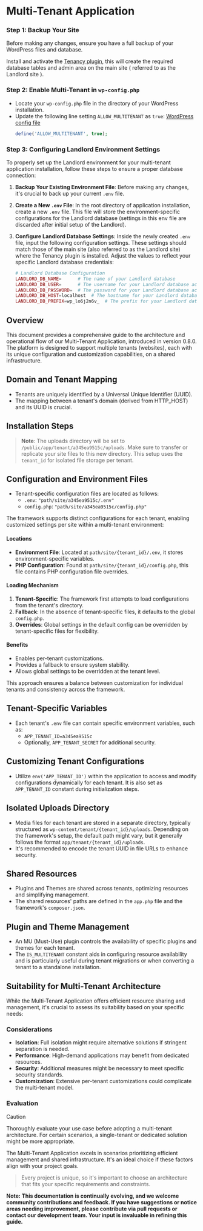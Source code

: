 # Multi-Tenant Application

### Step 1: Backup Your Site

Before making any changes, ensure you have a full backup of your WordPress files and database.

Install and activate the [Tenancy plugin](#), this will create the required database tables and admin area on the main site ( referred to as the Landlord site ).

### Step 2: Enable Multi-Tenant in `wp-config.php`

- Locate your `wp-config.php` file in the directory of your WordPress installation.
- Update the following line setting `ALLOW_MULTITENANT` as `true`: [WordPress config file](https://github.com/devuri/wp-env-app/blob/main/public/wp-config.php#L11)
  ```php
  define('ALLOW_MULTITENANT', true);
  ```

### Step 3: Configuring Landlord Environment Settings

To properly set up the Landlord environment for your multi-tenant application installation, follow these steps to ensure a proper database connection:

1. **Backup Your Existing Environment File**: Before making any changes, it's crucial to back up your current `.env` file.

2. **Create a New `.env` File**: In the root directory of application installation, create a new `.env` file. This file will store the environment-specific configurations for the Landlord database (settings in this env file are discarded after initial setup of the Landlord).

3. **Configure Landlord Database Settings**: Inside the newly created `.env` file, input the following configuration settings. These settings should match those of the main site (also referred to as the Landlord site) where the Tenancy plugin is installed. Adjust the values to reflect your specific Landlord database credentials:

   ```php
   # Landlord Database Configuration
   LANDLORD_DB_NAME=      # The name of your Landlord database
   LANDLORD_DB_USER=      # The username for your Landlord database access
   LANDLORD_DB_PASSWORD=  # The password for your Landlord database access
   LANDLORD_DB_HOST=localhost  # The hostname for your Landlord database server, typically 'localhost'
   LANDLORD_DB_PREFIX=wp_lo6j2n6v_  # The prefix for your Landlord database tables, adjust as needed
   ```

## Overview

This document provides a comprehensive guide to the architecture and operational flow of our Multi-Tenant Application, introduced in version 0.8.0. The platform is designed to support multiple tenants (websites), each with its unique configuration and customization capabilities, on a shared infrastructure.

## Domain and Tenant Mapping

- Tenants are uniquely identified by a Universal Unique Identifier (UUID).
- The mapping between a tenant's domain (derived from HTTP_HOST) and its UUID is crucial.

## Installation Steps

   > **Note**: The uploads directory will be set to `/public/app/tenant/a345ea9515c/uploads`. Make sure to transfer or replicate your site files to this new directory. This setup uses the `tenant_id` for isolated file storage per tenant.

## Configuration and Environment Files

- Tenant-specific configuration files are located as follows:
  - `.env`: `"path/site/a345ea9515c/.env"`
  - `config.php`: `"path/site/a345ea9515c/config.php"`

The framework supports distinct configurations for each tenant, enabling customized settings per site within a multi-tenant environment:

#### Locations

- **Environment File**: Located at `path/site/{tenant_id}/.env`, it stores environment-specific variables.
- **PHP Configuration**: Found at `path/site/{tenant_id}/config.php`, this file contains PHP configuration file overrides.

#### Loading Mechanism

1. **Tenant-Specific**: The framework first attempts to load configurations from the tenant's directory.
2. **Fallback**: In the absence of tenant-specific files, it defaults to the global `config.php`.
3. **Overrides**: Global settings in the default config can be overridden by tenant-specific files for flexibility.

#### Benefits

- Enables per-tenant customizations.
- Provides a fallback to ensure system stability.
- Allows global settings to be overridden at the tenant level.

This approach ensures a balance between customization for individual tenants and consistency across the framework.

## Tenant-Specific Variables

- Each tenant's `.env` file can contain specific environment variables, such as:
  - `APP_TENANT_ID=a345ea9515c`
  - Optionally, `APP_TENANT_SECRET` for additional security.

## Customizing Tenant Configurations

- Utilize `env('APP_TENANT_ID')` within the application to access and modify configurations dynamically for each tenant. It is also set as `APP_TENANT_ID` constant during initialization steps.

## Isolated Uploads Directory

- Media files for each tenant are stored in a separate directory, typically structured as `wp-content/tenant/{tenant_id}/uploads`. Depending on the framework's setup, the default path might vary, but it generally follows the format `app/tenant/{tenant_id}/uploads`.
- It's recommended to encode the tenant UUID in file URLs to enhance security.

## Shared Resources

- Plugins and Themes are shared across tenants, optimizing resources and simplifying management.
- The shared resources' paths are defined in the `app.php` file and the framework's `composer.json`.

## Plugin and Theme Management

- An MU (Must-Use) plugin controls the availability of specific plugins and themes for each tenant.
- The `IS_MULTITENANT` constant aids in configuring resource availability and is particularly useful during tenant migrations or when converting a tenant to a standalone installation.

## Suitability for Multi-Tenant Architecture

While the Multi-Tenant Application offers efficient resource sharing and management, it's crucial to assess its suitability based on your specific needs:

### Considerations

- **Isolation**: Full isolation might require alternative solutions if stringent separation is needed.
- **Performance**: High-demand applications may benefit from dedicated resources.
- **Security**: Additional measures might be necessary to meet specific security standards.
- **Customization**: Extensive per-tenant customizations could complicate the multi-tenant model.

### Evaluation

> [!CAUTION]
>
> Thoroughly evaluate your use case before adopting a multi-tenant architecture. For certain scenarios, a single-tenant or dedicated solution might be more appropriate.

The Multi-Tenant Application excels in scenarios prioritizing efficient management and shared infrastructure. It's an ideal choice if these factors align with your project goals.

> Every project is unique, so it's important to choose an architecture that fits your specific requirements and constraints.

**Note: This documentation is continually evolving, and we welcome community contributions and feedback. If you have suggestions or notice areas needing improvement, please contribute via pull requests or contact our development team. Your input is invaluable in refining this guide.**

